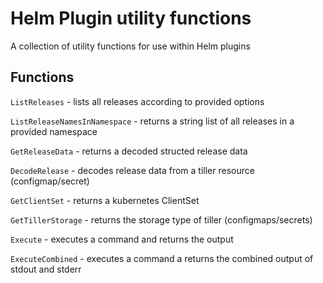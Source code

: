 # Helm Plugin utility functions

A collection of utility functions for use within Helm plugins

## Functions

`ListReleases` - lists all releases according to provided options

`ListReleaseNamesInNamespace` - returns a string list of all releases in a provided namespace

`GetReleaseData` - returns a decoded structed release data

`DecodeRelease` - decodes release data from a tiller resource (configmap/secret)

`GetClientSet` - returns a kubernetes ClientSet

`GetTillerStorage` - returns the storage type of tiller (configmaps/secrets)

`Execute` - executes a command and returns the output

`ExecuteCombined` - executes a command a returns the combined output of stdout and stderr
